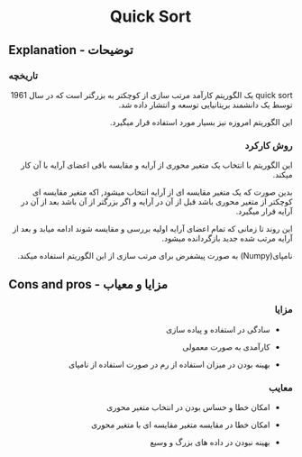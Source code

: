 # <div align="center"> Quick Sort </div>

## Explanation - توضیحات

### تاریخچه

<div dir="rtl">
quick sort یک الگوریتم کارآمد مرتب سازی از کوچکتر به بزرگتر است که در سال 1961 توسط یک دانشمند بریتانیایی توسعه و انتشار داده شد.

این الگوریتم امروزه نیز بسیار مورد استفاده قرار میگیرد.

### روش کارکرد

این الگوریتم با انتخاب یک متغیر محوری از آرایه و مقایسه باقی اعضای آرایه با آن کار میکند.

بدین صورت که یک متغیر مقایسه ای از آرایه انتخاب میشود, اکه متغیر مقایسه ای کوچکتر از متغیر محوری باشد قبل از آن در آرایه و اگر بزرگتر از آن باشد بعد از آن در آرایه قرار میگیرد.

این روند تا زمانی که تمام اعضای آرایه اولیه بررسی و مقایسه شوند ادامه میابد و بعد از آرایه مرتب شده جدید بازگردانده میشود.

نامپای(Numpy) به  صورت پیشفرض برای مرتب سازی از این الگوریتم استفاده میکند.

</div>

## Cons and pros - مزایا و معیاب

<div dir="rtl">

### مزایا

- سادگی در استفاده و پیاده سازی

- کارآمدی به صورت معمولی

- بهینه بودن در میزان استفاده از رم در صورت استفاده از نامپای

### معایب

- امکان خطا و حساس بودن در انتخاب متغیر محوری

- امکان خطا در مقایسه متغیر مقایسه ای با متغیر محوری

- بهینه نبودن در داده های بزرگ و وسیع

</div>
